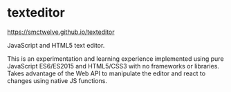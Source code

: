 # texteditor
https://smctwelve.github.io/texteditor  

JavaScript and HTML5 text editor. 

This is an experimentation and learning experience implemented using pure JavaScript ES6/ES2015 and HTML5/CSS3 with no frameworks or libraries. Takes advantage of the Web API to manipulate the editor and react to changes using native JS functions. 
